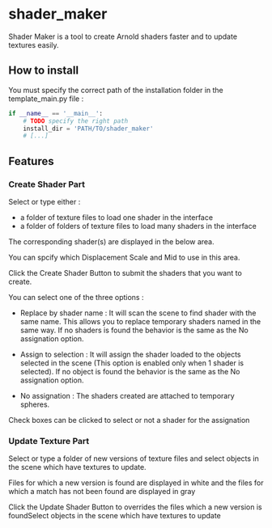 # shader_maker

Shader Maker is a tool to create Arnold shaders faster and to update textures easily.

## How to install

You must specify the correct path of the installation folder in the template_main.py file :
```python
if __name__ == '__main__':
    # TODO specify the right path
    install_dir = 'PATH/TO/shader_maker'
    # [...]
```
 
## Features

### Create Shader Part

Select or type either :
- a folder of texture files to load one shader in the interface
- a folder of folders of texture files to load many shaders in the interface

The corresponding shader(s) are displayed in the below area. 

You can spcify which Displacement Scale and Mid to use in this area.

Click the Create Shader Button to submit the shaders that you want to create.

You can select one of the three options :

- Replace by shader name : It will scan the scene to find shader with the same name. This allows you to replace temporary shaders named in the same way. If no shaders is found the behavior is the same as the No assignation option.

- Assign to selection : It will assign the shader loaded to the objects selected in the scene (This option is enabled only when 1 shader is selected). If no object is found the behavior is the same as the No assignation option.

- No assignation : The shaders created are attached to temporary spheres.

Check boxes can be clicked to select or not a shader for the assignation

### Update Texture Part

Select or type a folder of new versions of texture files and select objects in the scene which have textures to update.

Files for which a new version is found are displayed in white and the files for which a match has not been found are displayed in gray

Click the Update Shader Button to overrides the files which a new version is foundSelect objects in the scene which have textures to update

